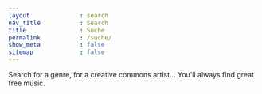 ```yaml
---
layout              : search
nav_title           : Search
title               : Suche
permalink           : /suche/
show_meta           : false
sitemap             : false
---
```

Search for a genre, for a creative commons artist… You'll always find great free music.